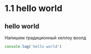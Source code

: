 # 1.1 hello world

## hello world

Напишем традиционный хеллоу воолд

```javascript
console.log('hello world')
```



